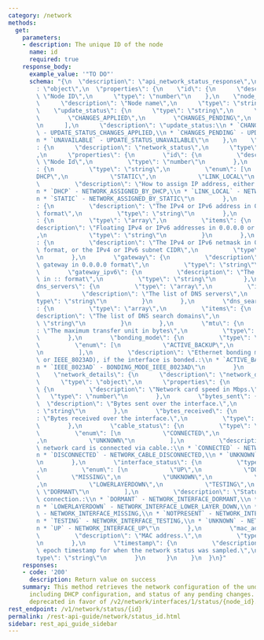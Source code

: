 ```yaml
---
category: /network
methods:
  get:
    parameters:
    - description: The unique ID of the node
      name: id
      required: true
    response_body:
      example_value: '"TO DO"'
      schema: "{\n  \"description\": \"api_network_status_response\",\n  \"type\"\
        : \"object\",\n  \"properties\": {\n    \"id\": {\n      \"description\":\
        \ \"Node ID\",\n      \"type\": \"number\"\n    },\n    \"node_name\": {\n\
        \      \"description\": \"Node name\",\n      \"type\": \"string\"\n    },\n\
        \    \"update_status\": {\n      \"type\": \"string\",\n      \"enum\": [\n\
        \        \"CHANGES_APPLIED\",\n        \"CHANGES_PENDING\",\n        \"UNAVAILABLE\"\
        \n      ],\n      \"description\": \"update_status:\\n * `CHANGES_APPLIED`\
        \ - UPDATE_STATUS_CHANGES_APPLIED,\\n * `CHANGES_PENDING` - UPDATE_STATUS_CHANGES_PENDING,\\\
        n * `UNAVAILABLE` - UPDATE_STATUS_UNAVAILABLE\"\n    },\n    \"network_status\"\
        : {\n      \"description\": \"network_status\",\n      \"type\": \"object\"\
        ,\n      \"properties\": {\n        \"id\": {\n          \"description\":\
        \ \"Node Id\",\n          \"type\": \"number\"\n        },\n        \"assigned_by\"\
        : {\n          \"type\": \"string\",\n          \"enum\": [\n            \"\
        DHCP\",\n            \"STATIC\",\n            \"LINK_LOCAL\"\n          ],\n\
        \          \"description\": \"How to assign IP address, either DHCP or STATIC:\\\
        n * `DHCP` - NETWORK_ASSIGNED_BY_DHCP,\\n * `LINK_LOCAL` - NETWORK_ASSIGNED_BY_LINK_LOCAL,\\\
        n * `STATIC` - NETWORK_ASSIGNED_BY_STATIC\"\n        },\n        \"address\"\
        : {\n          \"description\": \"The IPv4 or IPv6 address in 0.0.0.0 or ::\
        \ format\",\n          \"type\": \"string\"\n        },\n        \"floating_addresses\"\
        : {\n          \"type\": \"array\",\n          \"items\": {\n            \"\
        description\": \"Floating IPv4 or IPv6 addresses in 0.0.0.0 or :: format\"\
        ,\n            \"type\": \"string\"\n          }\n        },\n        \"netmask\"\
        : {\n          \"description\": \"The IPv4 or IPv6 netmask in 0.0.0.0 or ::\
        \ format, or the IPv4 or IPv6 subnet CIDR\",\n          \"type\": \"string\"\
        \n        },\n        \"gateway\": {\n          \"description\": \"The IPv4\
        \ gateway in 0.0.0.0 format\",\n          \"type\": \"string\"\n        },\n\
        \        \"gateway_ipv6\": {\n          \"description\": \"The IPv6 gateway\
        \ in :: format\",\n          \"type\": \"string\"\n        },\n        \"\
        dns_servers\": {\n          \"type\": \"array\",\n          \"items\": {\n\
        \            \"description\": \"The list of DNS servers\",\n            \"\
        type\": \"string\"\n          }\n        },\n        \"dns_search_domains\"\
        : {\n          \"type\": \"array\",\n          \"items\": {\n            \"\
        description\": \"The list of DNS search domains\",\n            \"type\":\
        \ \"string\"\n          }\n        },\n        \"mtu\": {\n          \"description\"\
        : \"The maximum transfer unit in bytes\",\n          \"type\": \"number\"\n\
        \        },\n        \"bonding_mode\": {\n          \"type\": \"string\",\n\
        \          \"enum\": [\n            \"ACTIVE_BACKUP\",\n            \"IEEE_8023AD\"\
        \n          ],\n          \"description\": \"Ethernet bonding mode (ACTIVE_BACKUP\
        \ or IEEE_8023AD), if the interface is bonded.:\\n * `ACTIVE_BACKUP` - BONDING_MODE_ACTIVE_BACKUP,\\\
        n * `IEEE_8023AD` - BONDING_MODE_IEEE_8023AD\"\n        }\n      }\n    },\n\
        \    \"network_details\": {\n      \"description\": \"network_details\",\n\
        \      \"type\": \"object\",\n      \"properties\": {\n        \"speed\":\
        \ {\n          \"description\": \"Network card speed in Mbps.\",\n       \
        \   \"type\": \"number\"\n        },\n        \"bytes_sent\": {\n        \
        \  \"description\": \"Bytes sent over the interface.\",\n          \"type\"\
        : \"string\"\n        },\n        \"bytes_received\": {\n          \"description\"\
        : \"Bytes received over the interface.\",\n          \"type\": \"string\"\n\
        \        },\n        \"cable_status\": {\n          \"type\": \"string\",\n\
        \          \"enum\": [\n            \"CONNECTED\",\n            \"DISCONNECTED\"\
        ,\n            \"UNKNOWN\"\n          ],\n          \"description\": \"Whether\
        \ network card is connected via cable.:\\n * `CONNECTED` - NETWORK_CABLE_CONNECTED,\\\
        n * `DISCONNECTED` - NETWORK_CABLE_DISCONNECTED,\\n * `UNKNOWN` - NETWORK_CABLE_UNKNOWN\"\
        \n        },\n        \"interface_status\": {\n          \"type\": \"string\"\
        ,\n          \"enum\": [\n            \"UP\",\n            \"DOWN\",\n   \
        \         \"MISSING\",\n            \"UNKNOWN\",\n            \"NOTPRESENT\"\
        ,\n            \"LOWERLAYERDOWN\",\n            \"TESTING\",\n           \
        \ \"DORMANT\"\n          ],\n          \"description\": \"Status of interface\
        \ connection.:\\n * `DORMANT` - NETWORK_INTERFACE_DORMANT,\\n * `DOWN` - NETWORK_INTERFACE_DOWN,\\\
        n * `LOWERLAYERDOWN` - NETWORK_INTERFACE_LOWER_LAYER_DOWN,\\n * `MISSING`\
        \ - NETWORK_INTERFACE_MISSING,\\n * `NOTPRESENT` - NETWORK_INTERFACE_NOT_PRESENT,\\\
        n * `TESTING` - NETWORK_INTERFACE_TESTING,\\n * `UNKNOWN` - NETWORK_INTERFACE_UNKNOWN,\\\
        n * `UP` - NETWORK_INTERFACE_UP\"\n        },\n        \"mac_address\": {\n\
        \          \"description\": \"MAC address.\",\n          \"type\": \"string\"\
        \n        },\n        \"timestamp\": {\n          \"description\": \"UNIX\
        \ epoch timestamp for when the network status was sampled.\",\n          \"\
        type\": \"string\"\n        }\n      }\n    }\n  }\n}"
    responses:
    - code: '200'
      description: Return value on success
    summary: This method retrieves the network configuration of the underlying system,
      including DHCP configuration, and status of any pending changes. This API is
      deprecated in favor of /v2/network/interfaces/1/status/{node_id}.
rest_endpoint: /v1/network/status/{id}
permalink: /rest-api-guide/network/status_id.html
sidebar: rest_api_guide_sidebar
---
```

